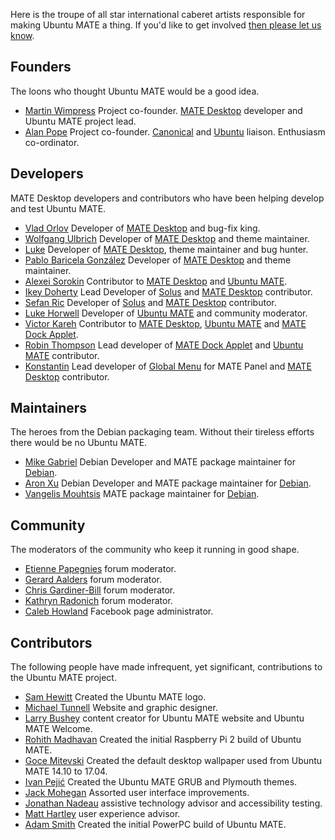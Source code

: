 <!--
.. title: Team
.. slug: team
.. date: 2014-06-10 23:01:09 UTC
.. tags: Ubuntu,MATE
.. link:
.. description:
.. type: text
-->

Here is the troupe of all star international caberet artists responsible
for making Ubuntu MATE a thing. If you'd like to get involved
[then please let us know](/community/).

## Founders

The loons who thought Ubuntu MATE would be a good idea.

  * [Martin Wimpress](http://flexion.org) Project co-founder. [MATE Desktop](http://mate-desktop.org) developer and Ubuntu MATE project lead.
  * [Alan Pope](http://popey.com) Project co-founder. [Canonical](http://www.canonical.com) and [Ubuntu](http://www.ubuntu.com) liaison. Enthusiasm co-ordinator.

## Developers

MATE Desktop developers and contributors who have been helping develop
and test Ubuntu MATE.

  * [Vlad Orlov](https://github.com/monsta) Developer of [MATE Desktop](http://mate-desktop.org) and bug-fix king.
  * [Wolfgang Ulbrich](https://github.com/raveit65) Developer of [MATE Desktop](http://mate-desktop.org) and theme maintainer.
  * [Luke](https://github.com/lukefromdc) Developer of [MATE Desktop](http://mate-desktop.org), theme maintainer and bug hunter.
  * [Pablo Baricela González](https://github.com/sc0w) Developer of [MATE Desktop](http://mate-desktop.org) and theme maintainer.
  * [Alexei Sorokin](https://github.com/XRevan86) Contributor to [MATE Desktop](http://mate-desktop.org) and [Ubuntu MATE](https://ubuntu-mate.org).
  * [Ikey Doherty](https://github.com/ikeydoherty) Lead Developer of [Solus](https://solus-project.com/) and [MATE Desktop](http://mate-desktop.org) contributor.
  * [Sefan Ric](https://github.com/cyber) Developer of [Solus](https://solus-project.com/) and [MATE Desktop](http://mate-desktop.org) contributor.
  * [Luke Horwell](https://github.com/lah7) Developer of [Ubuntu MATE](https://ubuntu-mate.org) and community moderator.
  * [Victor Kareh](https://github.com/vkareh) Contributor to [MATE Desktop](http://mate-desktop.org), [Ubuntu MATE](https://ubuntu-mate.org) and [MATE Dock Applet](https://github.com/robint99/mate-dock-applet).
  * [Robin Thompson](https://github.com/robint99) Lead developer of [MATE Dock Applet](https://github.com/robint99/mate-dock-applet) and [Ubuntu MATE](https://ubuntu-mate.org) contributor.
  * [Konstantin](https://github.com/rilian-la-te) Lead developer of [Global Menu](https://github.com/rilian-la-te/vala-panel-appmenu) for MATE Panel and [MATE Desktop](http://mate-desktop.org) contributor.

## Maintainers

The heroes from the Debian packaging team. Without their tireless
efforts there would be no Ubuntu MATE.

  * [Mike Gabriel](http://sunweavers.net/blog/) Debian Developer and MATE package maintainer for [Debian](http://www.debian.org).
  * [Aron Xu](https://github.com/happyaron) Debian Developer and MATE package maintainer for [Debian](http://www.debian.org).  
  * [Vangelis Mouhtsis](https://github.com/gnugr) MATE package maintainer for [Debian](http://www.debian.org).  

## Community

The moderators of the community who keep it running in good shape.

  * [Etienne Papegnies](https://ubuntu-mate.community/users/ouroumov) forum moderator.
  * [Gerard Aalders](https://ubuntu-mate.community/users/wizd3m) forum moderator.
  * [Chris Gardiner-Bill](https://ubuntu-mate.community/users/CGB) forum moderator.
  * [Kathryn Radonich](https://ubuntu-mate.community/users/ktrad) forum moderator.
  * [Caleb Howland](http://wiki.ubuntu.com/SonikkuAmerica) Facebook page administrator.
  
## Contributors

The following people have made infrequent, yet significant,
contributions to the Ubuntu MATE project.

  * [Sam Hewitt](http://snwh.org/) Created the Ubuntu MATE logo.
  * [Michael Tunnell](http://michaeltunnell.com/) Website and graphic designer.
  * [Larry Bushey](http://goinglinux.com/) content creator for Ubuntu MATE website and Ubuntu MATE Welcome.
  * [Rohith Madhavan](https://ubuntu-mate.community/users/rohithmadhavan) Created the initial Raspberry Pi 2 build of Ubuntu MATE.
  * [Goce Mitevski](http://nicer2.com) Created the default desktop wallpaper used from Ubuntu MATE 14.10 to 17.04.
  * [Ivan Pejić](https://plus.google.com/113587242852192152625/) Created the Ubuntu MATE GRUB and Plymouth themes.
  * [Jack Mohegan](https://plus.google.com/101312215214323407176/) Assorted user interface improvements.
  * [Jonathan Nadeau](http://jnadeau.org/) assistive technology advisor and accessibility testing.
  * [Matt Hartley](http://www.matthartley.com/) user experience advisor.
  * [Adam Smith](https://plus.google.com/u/0/111285327879595317710) Created the initial PowerPC build of Ubuntu MATE.